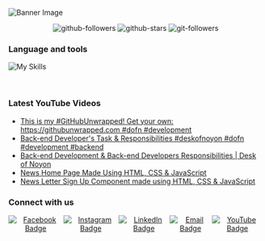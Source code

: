 ![Banner Image](https://i.ibb.co/BPQnJ8m/github-cover.png)

<div align="center">
   <img src="https://img.shields.io/github/followers/deskofnoyon?style=flat" alt="github-followers" />
   <img src="https://img.shields.io/github/stars/deskofnoyon?style=flat" alt="github-stars" />
   <img src="https://komarev.com/ghpvc/?username=deskofnoyon&style=flat" alt="git-followers" />
</div>

### Language and tools

![My Skills](https://skillicons.dev/icons?i=html,css,js,ts,nodejs,py,react,nextjs,express,vite,vscode,git,github,tailwind,bootstrap,md,bash,powershell,vercel,netlify,postman,mongodb,figma,firebase,linux,docker)

<br/>

### Latest YouTube Videos

<!-- YOUTUBE:START -->
- [This is my #GitHubUnwrapped! Get your own: https://githubunwrapped.com  #dofn #development](https://www.youtube.com/watch?v=gG0IgoyXSHU)
- [Back-end Developer&#39;s Task &amp; Responsibilities #deskofnoyon #dofn #development #backend](https://www.youtube.com/watch?v=qjxdEBUB5AE)
- [Back-end Development &amp; Back-end Developers Responsibilities | Desk of Noyon](https://www.youtube.com/watch?v=MYqZlcQYeqE)
- [News Home Page Made Using HTML, CSS &amp; JavaScript](https://www.youtube.com/watch?v=uj4X2HQ7-10)
- [News Letter Sign Up Component made using HTML, CSS &amp; JavaScript](https://www.youtube.com/watch?v=EdW43BRfUSA)
<!-- YOUTUBE:END -->

### Connect with us

<div align="center" style='display:flex; justify-content: center; gap: 0 1px'>
  <a target="_blank" href="https://facebook.com/deskofnoyon">
    <img src="https://img.shields.io/badge/-deskofnoyon-1877F2?style=flat-square&labelColor=1877F2&logo=facebook&logoColor=white" alt="Facebook Badge">
  </a>

  <a target="_blank" href="https://instagram.com/deskofnoyon">
    <img src="https://img.shields.io/badge/-deskofnoyon-E4405F?style=flat-square&labelColor=E4405F&logo=instagram&logoColor=white" alt="Instagram Badge">
  </a>

  <a target="_blank" href="https://www.linkedin.com/company/deskofnoyon/">
    <img src="https://img.shields.io/badge/-deskofnoyon-blue?style=flat-square&logo=Linkedin&logoColor=white" alt="LinkedIn Badge">
  </a>

  <a target="_blank" href="mailto:deskofnoyon+github@gmail.com">
    <img src="https://img.shields.io/badge/-email-c14438?style=flat-square&logo=Gmail&logoColor=white" alt="Email Badge">
  </a>

  <a target="_blank" href="https://youtube.com/@deskofnoyon">
    <img src="https://img.shields.io/badge/-deskofnoyon-CD201F?style=flat-square&logo=YouTube&logoColor=white" alt="YouTube Badge">
  </a>
</div>
